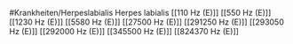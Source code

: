 #Krankheiten/Herpeslabialis
Herpes labialis
[[110 Hz (E)]]
[[550 Hz (E)]]
[[1230 Hz (E)]]
[[5580 Hz (E)]]
[[27500 Hz (E)]]
[[291250 Hz (E)]]
[[293050 Hz (E)]]
[[292000 Hz (E)]]
[[345500 Hz (E)]]
[[824370 Hz (E)]]